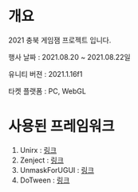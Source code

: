 # 개요
2021 충북 게임잼 프로젝트 입니다.

행사 날짜 : 2021.08.20 ~ 2021.08.22일

유니티 버젼 : 2021.1.16f1

타켓 플랫폼 : PC, WebGL

# 사용된 프레임워크

1. Unirx : [링크](https://github.com/neuecc/UniRx)
2. Zenject : [링크](https://github.com/modesttree/Zenject)
3. UnmaskForUGUI : [링크](https://github.com/mob-sakai/UnmaskForUGUI)
4. DoTween : [링크](https://github.com/Demigiant/dotween)
